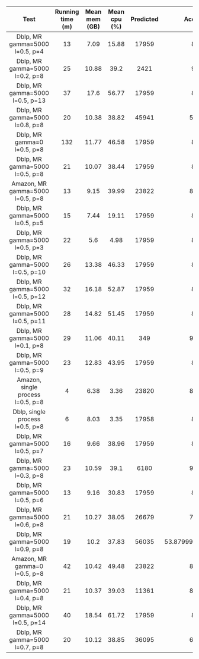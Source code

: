 



|Test|Running time (m)|Mean mem (GB)|Mean cpu (%)|Predicted|Accuracy|Purity|NMI|ARI|Avg Degree|
| :---: | :---: | :---: | :---: | :---: | :---: | :---: | :---: | :---: | :---: |
|Dblp, MR gamma=5000 l=0.5, p=4|13|7.09|15.88|17959|83.6|0.2577|0.3525|0.005|6.6221|
|Dblp, MR gamma=5000 l=0.2, p=8|25|10.88|39.2|2421|97.6|0.1125|0.0852|0.0012|6.6221|
|Dblp, MR gamma=5000 l=0.5, p=13|37|17.6|56.77|17959|83.6|0.2577|0.3525|0.005|6.6221|
|Dblp, MR gamma=5000 l=0.8, p=8|20|10.38|38.82|45941|58.58|0.5801|0.6498|0.0119|6.6221|
|Dblp, MR gamma=0 l=0.5, p=8|132|11.77|46.58|17959|83.6|0.2578|0.3528|0.005|6.6221|
|Dblp, MR gamma=5000 l=0.5, p=8|21|10.07|38.44|17959|83.6|0.2577|0.3525|0.005|6.6221|
|Amazon, MR gamma=5000 l=0.5, p=8|13|9.15|39.99|23822|84.14|0.9775|0.96|0.5798|5.5299|
|Dblp, MR gamma=5000 l=0.5, p=5|15|7.44|19.11|17959|83.6|0.2577|0.3525|0.005|6.6221|
|Dblp, MR gamma=5000 l=0.5, p=3|22|5.6|4.98|17959|83.6|0.2577|0.3525|0.005|6.6221|
|Dblp, MR gamma=5000 l=0.5, p=10|26|13.38|46.33|17959|83.6|0.2577|0.3525|0.005|6.6221|
|Dblp, MR gamma=5000 l=0.5, p=12|32|16.18|52.87|17959|83.6|0.2577|0.3525|0.005|6.6221|
|Dblp, MR gamma=5000 l=0.5, p=11|28|14.82|51.45|17959|83.6|0.2577|0.3525|0.005|6.6221|
|Dblp, MR gamma=5000 l=0.1, p=8|29|11.06|40.11|349|99.38|0.0867|0.0175|0.0003|6.6221|
|Dblp, MR gamma=5000 l=0.5, p=9|23|12.83|43.95|17959|83.6|0.2577|0.3525|0.005|6.6221|
|Amazon, single process l=0.5, p=8|4|6.38|3.36|23820|84.14|0.9775|0.96|0.5798|5.5299|
|Dblp, single process l=0.5, p=8|6|8.03|3.35|17958|83.6|0.2577|0.3525|0.005|6.6221|
|Dblp, MR gamma=5000 l=0.5, p=7|16|9.66|38.96|17959|83.6|0.2577|0.3525|0.005|6.6221|
|Dblp, MR gamma=5000 l=0.3, p=8|23|10.59|39.1|6180|94.24|0.1457|0.1596|0.0022|6.6221|
|Dblp, MR gamma=5000 l=0.5, p=6|13|9.16|30.83|17959|83.6|0.2577|0.3525|0.005|6.6221|
|Dblp, MR gamma=5000 l=0.6, p=8|21|10.27|38.05|26679|75.22|0.3502|0.4668|0.0061|6.6221|
|Dblp, MR gamma=5000 l=0.9, p=8|19|10.2|37.83|56035|53.879999999999995|0.6859|0.6947|0.0116|6.6221|
|Amazon, MR gamma=0 l=0.5, p=8|42|10.42|49.48|23822|84.14|0.9775|0.96|0.5798|5.5299|
|Dblp, MR gamma=5000 l=0.4, p=8|21|10.37|39.03|11361|89.96|0.1931|0.2502|0.0036|6.6221|
|Dblp, MR gamma=5000 l=0.5, p=14|40|18.54|61.72|17959|83.6|0.2577|0.3525|0.005|6.6221|
|Dblp, MR gamma=5000 l=0.7, p=8|20|10.12|38.85|36095|66.46|0.4669|0.572|0.0088|6.6221|
